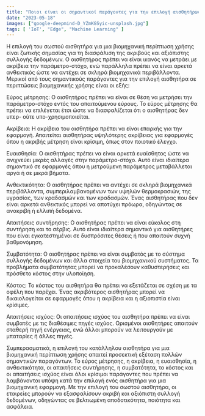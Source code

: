 ```yaml
---
title: "Ποιοι είναι οι σημαντικοί παράγοντες για την επιλογή αισθητήρων σε περιπτώσεις βιομηχανικής χρήσης;"
date: "2023-05-18"
images: ["google-deepmind-D_YZmKGSyic-unsplash.jpg"]
tags: [ 'IoT', "Edge", "Machine Learning" ]
---
```



Η επιλογή του σωστού αισθητήρα για μια βιομηχανική περίπτωση χρήσης είναι ζωτικής σημασίας για τη διασφάλιση της ακριβούς και αξιόπιστης συλλογής δεδομένων. Ο αισθητήρας πρέπει να είναι ικανός να μετράει με ακρίβεια την παράμετρο-στόχο, ενώ παράλληλα πρέπει να είναι αρκετά ανθεκτικός ώστε να αντέχει σε σκληρά βιομηχανικά περιβάλλοντα. Μερικοί από τους σημαντικούς παράγοντες για την επιλογή αισθητήρα σε περιπτώσεις βιομηχανικής χρήσης είναι οι εξής: 

Εύρος μέτρησης: Ο αισθητήρας πρέπει να είναι σε θέση να μετρήσει την παράμετρο-στόχο εντός του απαιτούμενου εύρους. Το εύρος μέτρησης θα πρέπει να επιλέγεται έτσι ώστε να διασφαλίζεται ότι ο αισθητήρας δεν υπερ- ούτε υπο-χρησιμοποιείται. 

Ακρίβεια: Η ακρίβεια του αισθητήρα πρέπει να είναι επαρκής για την εφαρμογή. Απαιτείται αισθητήρας υψηλότερης ακρίβειας για εφαρμογές όπου η ακριβής μέτρηση είναι κρίσιμη, όπως στον ποιοτικό έλεγχο. 

Ευαισθησία: Ο αισθητήρας πρέπει να είναι αρκετά ευαίσθητος ώστε να ανιχνεύει μικρές αλλαγές στην παράμετρο-στόχο. Αυτό είναι ιδιαίτερα σημαντικό σε εφαρμογές όπου η μετρούμενη παράμετρος μεταβάλλεται αργά ή σε μικρά βήματα. 

Ανθεκτικότητα: Ο αισθητήρας πρέπει να αντέχει σε σκληρά βιομηχανικά περιβάλλοντα, συμπεριλαμβανομένων των υψηλών θερμοκρασιών, της υγρασίας, των κραδασμών και των κραδασμών. Ένας αισθητήρας που δεν είναι αρκετά ανθεκτικός μπορεί να αποτύχει πρόωρα, οδηγώντας σε ανακριβή ή ελλιπή δεδομένα. 

Απαιτήσεις συντήρησης: Ο αισθητήρας πρέπει να είναι εύκολος στη συντήρηση και το σέρβις. Αυτό είναι ιδιαίτερα σημαντικό για αισθητήρες που είναι εγκατεστημένοι σε δυσπρόσιτες θέσεις ή που απαιτούν συχνή βαθμονόμηση. 

Συμβατότητα: Ο αισθητήρας πρέπει να είναι συμβατός με το σύστημα συλλογής δεδομένων και άλλα στοιχεία του βιομηχανικού συστήματος. Τα προβλήματα συμβατότητας μπορεί να προκαλέσουν καθυστερήσεις και πρόσθετο κόστος στην υλοποίηση. 

Κόστος: Το κόστος του αισθητήρα θα πρέπει να εξετάζεται σε σχέση με τα οφέλη που παρέχει. Ένας ακριβότερος αισθητήρας μπορεί να δικαιολογείται σε εφαρμογές όπου η ακρίβεια και η αξιοπιστία είναι κρίσιμες. 

Απαιτήσεις ισχύος: Οι απαιτήσεις ισχύος του αισθητήρα πρέπει να είναι συμβατές με τις διαθέσιμες πηγές ισχύος. Ορισμένοι αισθητήρες απαιτούν σταθερή πηγή ενέργειας, ενώ άλλοι μπορούν να λειτουργούν με μπαταρίες ή άλλες πηγές. 

Συμπερασματικά, η επιλογή του κατάλληλου αισθητήρα για μια βιομηχανική περίπτωση χρήσης απαιτεί προσεκτική εξέταση πολλών σημαντικών παραγόντων. Το εύρος μέτρησης, η ακρίβεια, η ευαισθησία, η ανθεκτικότητα, οι απαιτήσεις συντήρησης, η συμβατότητα, το κόστος και οι απαιτήσεις ισχύος είναι όλοι κρίσιμοι παράγοντες που πρέπει να λαμβάνονται υπόψη κατά την επιλογή ενός αισθητήρα για μια βιομηχανική εφαρμογή. Με την επιλογή του σωστού αισθητήρα, οι εταιρείες μπορούν να εξασφαλίσουν ακριβή και αξιόπιστη συλλογή δεδομένων, οδηγώντας σε βελτιωμένη αποδοτικότητα, ποιότητα και ασφάλεια.
